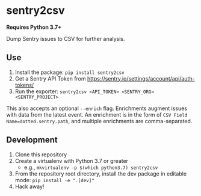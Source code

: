# sentry2csv

**Requires Python 3.7+**

Dump Sentry issues to CSV for further analysis.

## Use

1. Install the package: `pip install sentry2csv`
2. Get a Sentry API Token from https://sentry.io/settings/account/api/auth-tokens/
3. Run the exporter: `sentry2csv <API_TOKEN> <SENTRY_ORG> <SENTRY_PROJECT>`

This also accepts an optional `--enrich` flag. Enrichments augment issues with data from the latest event.
An enrichment is in the form of `CSV Field Name=dotted.sentry.path`, and multiple enrichments are comma-separated.

## Development
1. Clone this repository
2. Create a virtualenv with Python 3.7 or greater
   * e.g., `mkvirtualenv -p $(which python3.7) sentry2csv`
3. From the repository root directory, install the dev package in editable mode: `pip install -e ".[dev]"`
4. Hack away!
